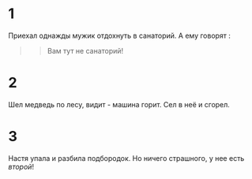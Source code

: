 # 1 
Приехал однажды мужик отдохнуть в санаторий. А ему говорят :
>>Вам тут не санаторий!


# 2
Шел медведь по лесу, видит - машина горит. Сел в неё и сгорел. 
# 3

Настя упала и разбила подбородок. Но ничего страшного, у нее есть *второй*!

